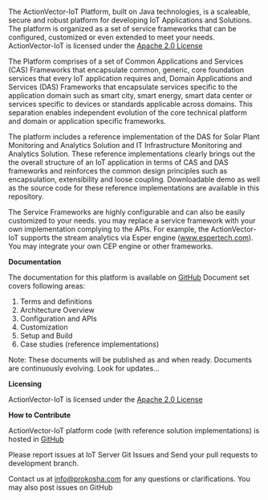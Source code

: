 The ActionVector-IoT Platform, built on Java technologies, is a scaleable, secure and robust platform for developing IoT Applications and Solutions. The platform is organized as a set of service frameworks that can be configured, customized or even extended to meet your needs.
ActionVector-IoT is licensed under the <a href="https://www.apache.org/licenses/LICENSE-2.0" target="_blank">Apache 2.0 License</a>

The Platform comprises of a set of Common Applications and Services (CAS) Frameworks that encapsulate common, generic, core foundation services that  every IoT application requires and, Domain Applications and Services (DAS) Frameworks that encapsulate services specific to the application domain such as smart city, smart energy, smart data center or services specific to devices or standards applicable across domains. This separation enables independent evolution of the core technical platform and domain or application specific frameworks.

The platform includes a reference implementation of the DAS for Solar Plant Monitoring and Analytics Solution and IT Infrastructure Monitoring and Analytics Solution. These reference implementations clearly brings out the the overall structure of an IoT application in terms of CAS and DAS frameworks and reinforces the common design principles such as encapsulation, extensibility and loose coupling. Downloadable demo as well as the source code for these reference implementations are available in this repository.

The Service Frameworks are highly configurable and can also be easily customized to your needs. you may replace a service framework with your own implementation complying to the APIs. For example, the ActionVector-IoT supports the stream analytics via Esper engine (www.espertech.com). You may integrate your own CEP engine or other frameworks.

<b>Documentation</b>

The documentation for this platform is available on <a href="https://github.com/prokoshaiot/ActionVectorIoTPlatform/tree/master/documentation" target="_blank" >GitHub</a>
Document set covers following areas:
1. Terms and definitions
2. Architecture Overview
3. Configuration and APIs
4. Customization
5. Setup and Build
6. Case studies (reference implementations)

Note: These documents will be published as and when ready. Documents are continuously evolving. Look for updates...

<b>Licensing</b>

ActionVector-IoT is licensed under the <a href="https://www.apache.org/licenses/LICENSE-2.0" target="_blank">Apache 2.0 License</a>

<b>How to Contribute</b>

ActionVector-IoT platform code (with reference solution implementations) is hosted in <a href="https://github.com/prokoshaiot/ActionVectorIoTPlatform" target="_blank">GitHub</a>

Please report issues at IoT Server Git Issues and Send your pull requests to development branch.

Contact us at info@prokosha.com for any questions or clarifications. You may also post issues on GitHub

